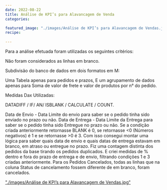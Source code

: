 ```yaml
---
date: 2022-08-22
title: Análise de KPI’s para Alavancagem de Venda
categories:

featured_image: "./images/Análise de KPI’s para Alavancagem de Vendas.jpg"
recipe:
 
---
```

Para a análise efetuada foram utilizadas os seguintes critérios:

Não foram considerados as linhas em branco.

Subdivisão do banco de dados em dois formatos em M:

Uma Tabela apenas para pedidos e prazos,
E um agrupamento de dados apenas para Soma de valor de frete e valor de produtos por n° do pedido.

Medidas Dax Utilizadas:

DATADIFF / IF/ AN/ ISBLANK / CALCULATE / COUNT.

Data de Envio - Data Limite do envio para saber se o pedido tinha sido enviado no prazo ou não.
Data de Entrega - Data Limite da Entrega para saber se o pedido tinha sido Entregue no prazo ou não.
Se a condição criada anteriormente retornasse BLANK é 0, se retornasse <0 (Números negativos) é 1 e se retornasse >0 é 3.
Com isso consegui montar uma lógica para saber quais data de envio e quais datas de entrega estavam em branco, em atraso ou entregue no prazo.
Fiz uma contagem distinta dos pedidos da base tirando os pedidos duplicados.
E criei  medidas de %  dentro e fora do prazo de entrega e de envio, filtrando condições 1 e 3 criadas anteriormente.
Para os Pedidos Cancelados, todas as linhas que na coluna Status de cancelamento fossem diferente de em branco, foram cancelados.



["./images/Análise de KPI’s para Alavancagem de Vendas.jpg"
](https://github.com/Giovanacarmazio/portifolio/blob/main/images/An%C3%A1lise%20de%20KPI%E2%80%99s%20para%20Alavancagem%20de%20Venda%20-%202.jpg)
